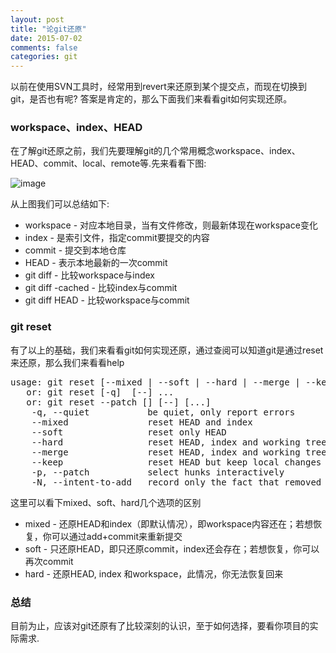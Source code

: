 ```yaml
---
layout: post
title: "论git还原"
date: 2015-07-02
comments: false
categories: git
---
```

以前在使用SVN工具时，经常用到revert来还原到某个提交点，而现在切换到git，是否也有呢? 答案是肯定的，那么下面我们来看看git如何实现还原。

### workspace、index、HEAD
在了解git还原之前，我们先要理解git的几个常用概念workspace、index、HEAD、commit、local、remote等.先来看看下图:

![image](http://i.stack.imgur.com/caci5.png)

从上图我们可以总结如下:

* workspace - 对应本地目录，当有文件修改，则最新体现在workspace变化
* index - 是索引文件，指定commit要提交的内容
* commit - 提交到本地仓库
* HEAD - 表示本地最新的一次commit
* git diff - 比较workspace与index
* git diff -cached - 比较index与commit
* git diff HEAD - 比较workspace与commit

### git reset
有了以上的基础，我们来看看git如何实现还原，通过查阅可以知道git是通过reset来还原，那么我们来看看help
<pre>
usage: git reset [--mixed | --soft | --hard | --merge | --keep] [-q] [<commit>]
   or: git reset [-q] <tree-ish> [--] <paths>...
   or: git reset --patch [<tree-ish>] [--] [<paths>...]
    -q, --quiet           be quiet, only report errors
    --mixed               reset HEAD and index
    --soft                reset only HEAD
    --hard                reset HEAD, index and working tree
    --merge               reset HEAD, index and working tree
    --keep                reset HEAD but keep local changes
    -p, --patch           select hunks interactively
    -N, --intent-to-add   record only the fact that removed paths will be added later
</pre>

这里可以看下mixed、soft、hard几个选项的区别

* mixed - 还原HEAD和index（即默认情况），即workspace内容还在；若想恢复，你可以通过add+commit来重新提交
* soft - 只还原HEAD，即只还原commit，index还会存在；若想恢复，你可以再次commit
* hard - 还原HEAD, index 和workspace，此情况，你无法恢复回来

### 总结
目前为止，应该对git还原有了比较深刻的认识，至于如何选择，要看你项目的实际需求.